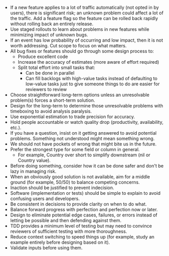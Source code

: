 - If a new feature applies to a lot of traffic automatically (not opted in by users), there is significant risk; an unknown problem could affect a lot of the traffic.  Add a feature flag so the feature can be rolled back rapidly without rolling back an entirely release.
- Use staged rollouts to learn about problems in new features while minimizing impact of unknown bugs.
- If an event has low probability of occurring and low impact, then it is not worth addressing.  Cut scope to focus on what matters.
- All bug fixes or features should go through some design process to:
  - Produce excellent code
  - Increase the accuracy of estimates (more aware of effort required)
  - Split total effort into small tasks that:
    - Can be done in parallel
    - Can fill backlogs with high-value tasks instead of defaulting to low-value tasks just to give someone things to do are easier for reviewers to review
- Choose straightforward long-term options unless an unresolvable problem(s) forces a short-term solution.
- Design for the long-term to determine those unresolvable problems with timeboxing to avoid analysis paralysis.
- Use exponential estimation to trade precision for accuracy.
- Hold people accountable or watch quality drop (productivity, availability, etc.).
- If you have a question, insist on it getting answered to avoid potential problems. Something not understood might mean something wrong.
- We should not have pockets of wrong that might bite us in the future.
- Prefer the strongest type for some field or column in general.
  - For example, Country over short to simplify downstream (nil or Country value).
- Before doing something, consider how it can be done safer and don't be lazy in managing risk.
- When an obviously good solution is not available, aim for a middle ground (for example, 50/50) to balance competing concerns.
- Inaction should be justified to prevent indecision.
- Software (implementation or tests) should be simple to explain to avoid confusing users and developers.
- Be consistent in decisions to provide clarity on when to do what.
- Balance forward progress with perfection and perfection now or later.
- Design to eliminate potential edge cases, failures, or errors instead of letting be possible and then defending against them.
- TDD provides a minimum level of testing but may need to convince reviewers of sufficient testing with more thoroughness.
- Reduce context switching to speed things up (for example, study an example entirely before designing based on it).
- Validate inputs before using them.
